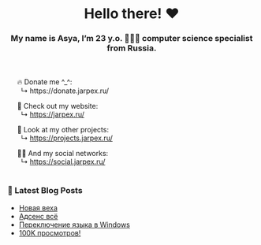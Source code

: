 <h1 align="center"> Hello there! ❤️</h1>
<h3 align="center">My name is Asya, I’m 23 y.o. 👩🏻‍💻 computer science specialist from Russia.</h3>
<br/>
<br/>
&nbsp;&nbsp;&nbsp;&nbsp;&nbsp;🔥 Donate me ^_^:<br/>
&nbsp;&nbsp;&nbsp;&nbsp;&nbsp;&nbsp;&nbsp;↳ https://donate.jarpex.ru/

&nbsp;&nbsp;&nbsp;&nbsp;&nbsp;🌸 Check out my website:<br/>
&nbsp;&nbsp;&nbsp;&nbsp;&nbsp;&nbsp;&nbsp;↳ https://jarpex.ru/

&nbsp;&nbsp;&nbsp;&nbsp;&nbsp;🌱 Look at my other projects:<br/>
&nbsp;&nbsp;&nbsp;&nbsp;&nbsp;&nbsp;&nbsp;↳ https://projects.jarpex.ru/

&nbsp;&nbsp;&nbsp;&nbsp;&nbsp;👧🏻 And my social networks:<br/>
&nbsp;&nbsp;&nbsp;&nbsp;&nbsp;&nbsp;&nbsp;↳ https://social.jarpex.ru/
<br/>
<br/>

### 📕 Latest Blog Posts

<!-- BLOG-POST-LIST:START -->

- [Новая веха](https://blog.jarpex.ru/novaya-vexa/)
- [Адсенс всё](https://blog.jarpex.ru/adsens-vsyo/)
- [Переключение языка в Windows](https://blog.jarpex.ru/pereklyuchenie-yazyka-v-windows/)
- [100K просмотров!](https://blog.jarpex.ru/100k-prosmotrov/)
<!-- BLOG-POST-LIST:END -->
